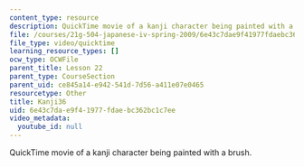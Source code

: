 ```yaml
---
content_type: resource
description: QuickTime movie of a kanji character being painted with a brush.
file: /courses/21g-504-japanese-iv-spring-2009/6e43c7dae9f41977fdaebc362bc1c7ee_Kanji36.mov
file_type: video/quicktime
learning_resource_types: []
ocw_type: OCWFile
parent_title: Lesson 22
parent_type: CourseSection
parent_uid: ce845a14-e942-541d-7d56-a411e07e0465
resourcetype: Other
title: Kanji36
uid: 6e43c7da-e9f4-1977-fdae-bc362bc1c7ee
video_metadata:
  youtube_id: null
---
```

QuickTime movie of a kanji character being painted with a brush.

